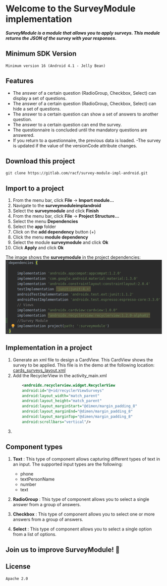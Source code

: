 # Welcome to the SurveyModule implementation

***SurveyModule is a module that allows you to apply surveys. This module returns the JSON of the survey with your responses.***

## Minimum SDK Version

    Minimum version 16 (Android 4.1 - Jelly Bean)

## Features
- The answer of a certain question (RadioGroup, Checkbox, Select) can display a set of questions.
- The answer of a certain question (RadioGroup, Checkbox, Select) can hide a set of questions.
- The answer to a certain question can show a set of answers to another question.
- The answer to a certain question can end the survey.
- The questionnaire is concluded until the mandatory questions are answered.
- If you return to a questionnaire, the previous data is loaded.
-The survey is updated if the value of the versionCode attribute changes.

## Download this project

    git clone https://gitlab.com/racf/survey-module-impl-android.git

## Import to a project
1. From the menu bar, click **File** -> **Import module...**
2. Navigate to the **surveymoduleimplandroid**
3. Select the **surveymodule** and click **Finish**
4. From the menu bar, click **File** -> **Project Structure...**
5. Select the menu **Dependencies**
6. Select the **app** folder
7. Click on the **add dependency** button (+)
8. Click the menu **module dependency**
9. Select the module **surveymodule** and click **Ok**
10. Click **Apply** and click **Ok**

The image shows the **surveymodule** in the project dependencies:
![SurveyModule](module-dependency.png)

## Implementation in a project
1. Generate an xml file to design a CardView. This CardView shows the survey to be applied. This file is in the demo at the following location: [cards_surveys_layout.xml](https://gitlab.com/racf/survey-module-impl-android/-/blob/develop/app/src/main/res/layout/cards_surveys_layout.xml)
2. Add the RecyclerView in the activity_main.xml
    ```xml
        <androidx.recyclerview.widget.RecyclerView
        android:id="@+id/recyclerViewSurveys"
        android:layout_width="match_parent"
        android:layout_height="match_parent"
        android:layout_marginStart="@dimen/margin_padding_8"
        android:layout_marginEnd="@dimen/margin_padding_8"
        android:layout_marginTop="@dimen/margin_padding_8"
        android:scrollbars="vertical"/>
    ```
3. 

## Component types
1. **Text** : This type of component allows capturing different types of text in an input. The supported input types are the following:

    - phone
    - textPersonName
    - number
    - text

2. **RadioGroup** : This type of component allows you to select a single answer from a group of answers.
3. **Checkbox** : This type of component allows you to select one or more answers from a group of answers.
4. **Select** : This type of component allows you to select a single option from a list of options.

## **Join us to improve SurveyModule!** :page_with_curl:

## License
    Apache 2.0